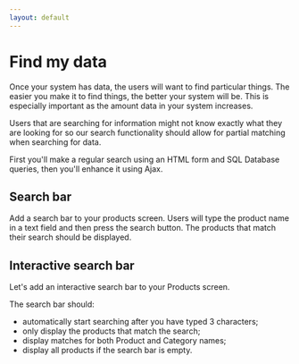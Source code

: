 ```yaml
---
layout: default
---
```


# Find my data

Once your system has data, the users will want to find particular things. The easier you make it to find things, the better your system will be. This is especially important as the amount data in your system increases.

Users that are searching for information might not know exactly what they are looking for so our search functionality should allow for partial matching when searching for data.

First you'll make a regular search using an HTML form and SQL Database queries, then you'll enhance it using Ajax.

## Search bar

Add a search bar to your products screen. Users will type the product name in a text field and then press the search button. The products that match their search should be displayed.

## Interactive search bar

Let's add an interactive search bar to your Products screen.

The search bar should:

* automatically start searching after you have typed 3 characters;
* only display the products that match the search;
* display matches for both Product and Category names;
* display all products if the search bar is empty.
